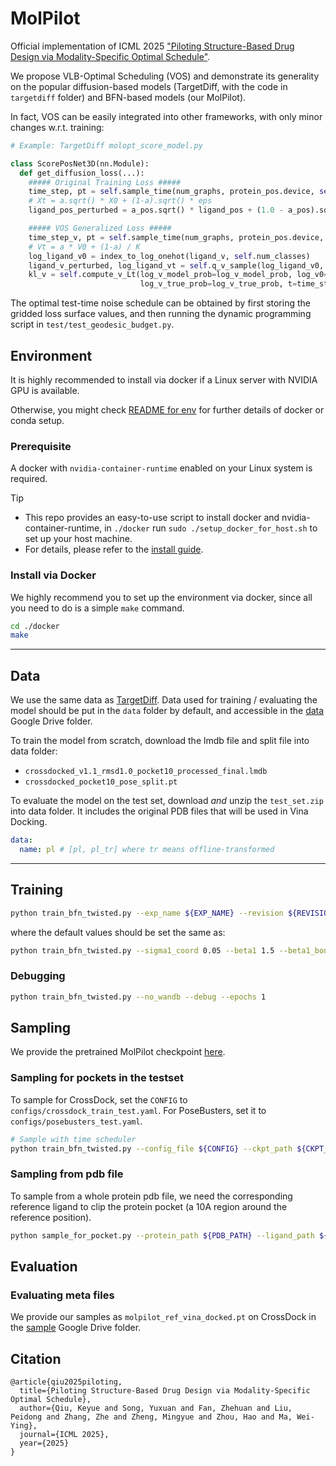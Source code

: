 # MolPilot
Official implementation of ICML 2025 ["Piloting Structure-Based Drug Design via Modality-Specific Optimal Schedule"](https://arxiv.org/abs/2505.07286).

We propose VLB-Optimal Scheduling (VOS) and demonstrate its generality on the popular diffusion-based models (TargetDiff, with the code in `targetdiff` folder) and BFN-based models (our MolPilot). 

In fact, VOS can be easily integrated into other frameworks, with only minor changes w.r.t. training:

```python
# Example: TargetDiff molopt_score_model.py

class ScorePosNet3D(nn.Module):
  def get_diffusion_loss(...):
    ##### Original Training Loss #####
    time_step, pt = self.sample_time(num_graphs, protein_pos.device, self.sample_time_method)
    # Xt = a.sqrt() * X0 + (1-a).sqrt() * eps
    ligand_pos_perturbed = a_pos.sqrt() * ligand_pos + (1.0 - a_pos).sqrt() * pos_noise  # pos_noise * std

    ##### VOS Generalized Loss #####
    time_step_v, pt = self.sample_time(num_graphs, protein_pos.device, self.sample_time_method)
    # Vt = a * V0 + (1-a) / K
    log_ligand_v0 = index_to_log_onehot(ligand_v, self.num_classes)
    ligand_v_perturbed, log_ligand_vt = self.q_v_sample(log_ligand_v0, time_step_v, batch_ligand)
    kl_v = self.compute_v_Lt(log_v_model_prob=log_v_model_prob, log_v0=log_ligand_v0,
                             log_v_true_prob=log_v_true_prob, t=time_step_v, batch=batch_ligand)

```

The optimal test-time noise schedule can be obtained by first storing the gridded loss surface values, and then running the dynamic programming script in `test/test_geodesic_budget.py`.


## Environment
It is highly recommended to install via docker if a Linux server with NVIDIA GPU is available.

Otherwise, you might check [README for env](docker/README.md) for further details of docker or conda setup.

### Prerequisite
A docker with `nvidia-container-runtime` enabled on your Linux system is required.

> [!TIP]
> - This repo provides an easy-to-use script to install docker and nvidia-container-runtime, in `./docker` run `sudo ./setup_docker_for_host.sh` to set up your host machine.
> - For details, please refer to the [install guide](https://docs.nvidia.com/datacenter/cloud-native/container-toolkit/latest/install-guide.html).


### Install via Docker
We highly recommend you to set up the environment via docker, since all you need to do is a simple `make` command.
```bash
cd ./docker
make
```

-----
## Data
We use the same data as [TargetDiff](https://github.com/guanjq/targetdiff/tree/main?tab=readme-ov-file#data). Data used for training / evaluating the model should be put in the `data` folder by default, and accessible in the [data](https://drive.google.com/drive/folders/1j21cc7-97TedKh_El5E34yI8o5ckI7eK?usp=share_link) Google Drive folder.

To train the model from scratch, download the lmdb file and split file into data folder:
* `crossdocked_v1.1_rmsd1.0_pocket10_processed_final.lmdb`
* `crossdocked_pocket10_pose_split.pt`

To evaluate the model on the test set, download _and_ unzip the `test_set.zip` into data folder. It includes the original PDB files that will be used in Vina Docking.

```yaml
data:
  name: pl # [pl, pl_tr] where tr means offline-transformed
```

---
## Training
```bash
python train_bfn_twisted.py --exp_name ${EXP_NAME} --revision ${REVISION} --config_file configs/crossdock_train_test.yaml  --time_decoupled
```

where the default values should be set the same as:
```bash
python train_bfn_twisted.py --sigma1_coord 0.05 --beta1 1.5 --beta1_bond 1.5 --lr 5e-4 --time_emb_dim 0  --self_condition --epochs 30 --batch_size 16 --max_grad_norm Q --scheduler plateau --destination_prediction True --use_discrete_t True --num_samples 10 --sampling_strategy end_back_pmf --sample_num_atoms ref --ligand_atom_mode add_aromatic
```

### Debugging
```bash
python train_bfn_twisted.py --no_wandb --debug --epochs 1
```

## Sampling
We provide the pretrained MolPilot checkpoint [here](https://drive.google.com/file/d/1c-lD3yfRx6JlbTWq-jAdirrK6sK2lGLq/view?usp=share_link). 


### Sampling for pockets in the testset
To sample for CrossDock, set the `CONFIG` to `configs/crossdock_train_test.yaml`. For PoseBusters, set it to `configs/posebusters_test.yaml`.

```bash
# Sample with time scheduler
python train_bfn_twisted.py --config_file ${CONFIG} --ckpt_path ${CKPT_PATH} --time_scheduler_path ${TIME_SCHEDULER} --test_only --exp_name ${EXP_NAME} --revision ${REVISION} --num_samples ${NUM_MOLS_PER_POCKET} --sample_steps 100 --eval_batch_size ${BATCH_SIZE}
```

### Sampling from pdb file
To sample from a whole protein pdb file, we need the corresponding reference ligand to clip the protein pocket (a 10A region around the reference position).

```bash
python sample_for_pocket.py --protein_path ${PDB_PATH} --ligand_path ${SDF_PATH} --time_scheduler_path ${TIME_SCHEDULER} --num_samples ${NUM_MOLS_PER_POCKET}
```

## Evaluation

### Evaluating meta files
We provide our samples as `molpilot_ref_vina_docked.pt` on CrossDock in the [sample](https://drive.google.com/drive/folders/1A3Mthm9ksbfUnMCe5T2noGsiEV1RfChH?usp=sharing) Google Drive folder.

<!-- TODO:, together with all the baseline results on PoseBusters in the [sample_posebusters]() folder. -->


## Citation

```
@article{qiu2025piloting,
  title={Piloting Structure-Based Drug Design via Modality-Specific Optimal Schedule},
  author={Qiu, Keyue and Song, Yuxuan and Fan, Zhehuan and Liu, Peidong and Zhang, Zhe and Zheng, Mingyue and Zhou, Hao and Ma, Wei-Ying},
  journal={ICML 2025},
  year={2025}
}
```

